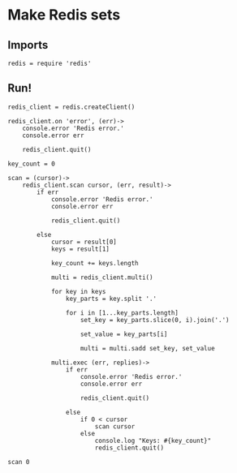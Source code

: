 # Make Redis sets

## Imports

	redis = require 'redis'


## Run!

	redis_client = redis.createClient()

	redis_client.on 'error', (err)->
		console.error 'Redis error.'
		console.error err

		redis_client.quit()

	key_count = 0

	scan = (cursor)->
		redis_client.scan cursor, (err, result)->
			if err
				console.error 'Redis error.'
				console.error err

				redis_client.quit()

			else
				cursor = result[0]
				keys = result[1]

				key_count += keys.length

				multi = redis_client.multi()

				for key in keys
					key_parts = key.split '.'

					for i in [1...key_parts.length]
						set_key = key_parts.slice(0, i).join('.')

						set_value = key_parts[i]

						multi = multi.sadd set_key, set_value

				multi.exec (err, replies)->
					if err
						console.error 'Redis error.'
						console.error err

						redis_client.quit()

					else
						if 0 < cursor
							scan cursor
						else
							console.log "Keys: #{key_count}"
							redis_client.quit()

	scan 0
